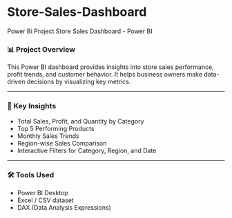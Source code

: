 # Store-Sales-Dashboard
Power Bi Project
Store Sales Dashboard - Power BI

### 📊 Project Overview
This Power BI dashboard provides insights into store sales performance, profit trends, and customer behavior. It helps business owners make data-driven decisions by visualizing key metrics.

---

### 🧾 Key Insights
- Total Sales, Profit, and Quantity by Category
- Top 5 Performing Products
- Monthly Sales Trends
- Region-wise Sales Comparison
- Interactive Filters for Category, Region, and Date

---

### 🛠️ Tools Used
- Power BI Desktop
- Excel / CSV dataset
- DAX (Data Analysis Expressions)
